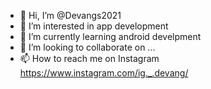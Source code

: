 - 👋 Hi, I’m @Devangs2021
- 👀 I’m interested in app development
- 🌱 I’m currently learning android develpment
- 💞️ I’m looking to collaborate on ...
- 📫 How to reach me on Instagram
https://www.instagram.com/ig._.devang/

<!---
Devangs2021/Devangs2021 is a ✨ special ✨ repository because its `README.md` (this file) appears on your GitHub profile.
You can click the Preview link to take a look at your changes.
--->
